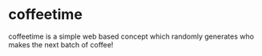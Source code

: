# coffeetime
coffeetime is a simple web based concept which randomly generates who makes the next batch of coffee!
